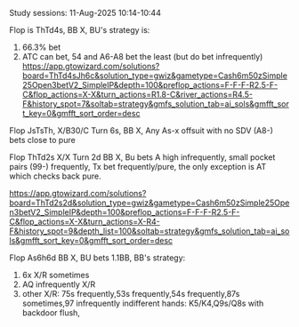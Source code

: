
Study sessions:
11-Aug-2025 10:14-10:44


Flop is ThTd4s, BB X, BU's strategy is:
1. 66.3% bet
2. ATC can bet, 54 and A6-A8 bet the least (but do bet infrequently)
https://app.gtowizard.com/solutions?board=ThTd4sJh6c&solution_type=gwiz&gametype=Cash6m50zSimple25Open3betV2_SimpleIP&depth=100&preflop_actions=F-F-F-R2.5-F-C&flop_actions=X-X&turn_actions=R1.8-C&river_actions=R4.5-F&history_spot=7&soltab=strategy&gmfs_solution_tab=ai_sols&gmfft_sort_key=0&gmfft_sort_order=desc


Flop JsTsTh, X/B30/C Turn 6s, BB X, Any As-x offsuit with no SDV (A8-) bets close to pure

Flop ThTd2s X/X Turn 2d BB X,
Bu bets A high infrequently, small pocket pairs (99-) frequently, Tx bet frequently/pure, the only exception is AT which checks back pure.

https://app.gtowizard.com/solutions?board=ThTd2s2d&solution_type=gwiz&gametype=Cash6m50zSimple25Open3betV2_SimpleIP&depth=100&preflop_actions=F-F-F-R2.5-F-C&flop_actions=X-X&turn_actions=X-R4-F&history_spot=9&depth_list=100&soltab=strategy&gmfs_solution_tab=ai_sols&gmfft_sort_key=0&gmfft_sort_order=desc

Flop As6h6d BB X, BU bets 1.1BB, BB's strategy:
1. 6x X/R sometimes
2. AQ infrequently X/R
3. other X/R: 75s frequently,53s frequently,54s frequently,87s sometimes,97 infrequently
indifferent hands: K5/K4,Q9s/Q8s with backdoor flush,